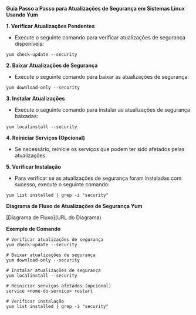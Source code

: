 **Guia Passo a Passo para Atualizações de Segurança em Sistemas Linux Usando Yum**

**1. Verificar Atualizações Pendentes**

* Execute o seguinte comando para verificar atualizações de segurança disponíveis:
```text
yum check-update --security
```

**2. Baixar Atualizações de Segurança**

* Execute o seguinte comando para baixar as atualizações de segurança:
```text
yum download-only --security
```

**3. Instalar Atualizações**

* Execute o seguinte comando para instalar as atualizações de segurança baixadas:
```text
yum localinstall --security
```

**4. Reiniciar Serviços (Opcional)**

* Se necessário, reinicie os serviços que podem ter sido afetados pelas atualizações.

**5. Verificar Instalação**

* Para verificar se as atualizações de segurança foram instaladas com sucesso, execute o seguinte comando:
```text
yum list installed | grep -i "security"
```

**Diagrama de Fluxo de Atualizações de Segurança Yum**

[Diagrama de Fluxo](URL do Diagrama)

**Exemplo de Comando**

```text
# Verificar atualizações de segurança
yum check-update --security

# Baixar atualizações de segurança
yum download-only --security

# Instalar atualizações de segurança
yum localinstall --security

# Reiniciar serviços afetados (opcional)
service <nome-do-servico> restart

# Verificar instalação
yum list installed | grep -i "security"
```